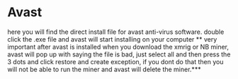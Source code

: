 # Avast
here you will find the direct install file for avast anti-virus software. 
double click the .exe file and avast will start installing on your computer
** very important after avast is installed when you download the xmrig or 
   NB miner, avast will pop up with saying the file is bad, just select all 
   and then press the 3 dots and click restore and create exception, if you 
   dont do that then you will not be able to run the miner and avast will 
   delete the miner.***
